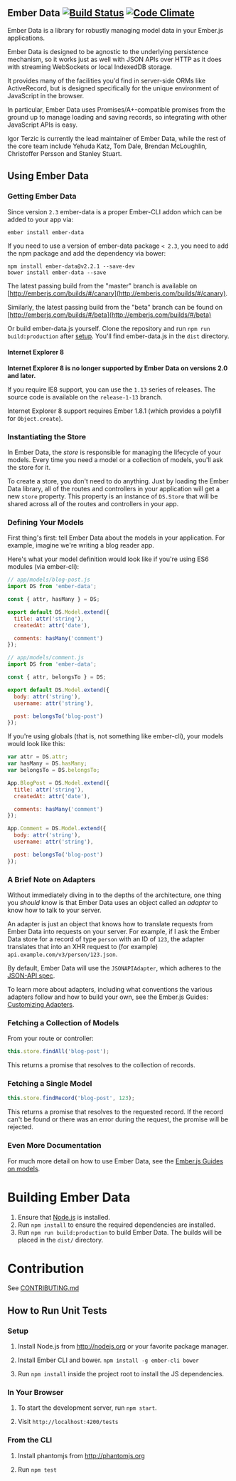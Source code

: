 ## Ember Data [![Build Status](https://secure.travis-ci.org/emberjs/data.svg?branch=master)](http://travis-ci.org/emberjs/data) [![Code Climate](https://codeclimate.com/github/emberjs/data/badges/gpa.svg)](https://codeclimate.com/github/emberjs/data)

Ember Data is a library for robustly managing model data in your
Ember.js applications.

Ember Data is designed to be agnostic to the underlying persistence
mechanism, so it works just as well with JSON APIs over HTTP as it does
with streaming WebSockets or local IndexedDB storage.

It provides many of the facilities you'd find in server-side ORMs like
ActiveRecord, but is designed specifically for the unique environment of
JavaScript in the browser.

In particular, Ember Data uses Promises/A+-compatible promises from the
ground up to manage loading and saving records, so integrating with
other JavaScript APIs is easy.

Igor Terzic is currently the lead maintainer of Ember Data, while the rest
of the core team include Yehuda Katz, Tom Dale, Brendan McLoughlin,
Christoffer Persson and Stanley Stuart.

## Using Ember Data

### Getting Ember Data

Since version `2.3` ember-data is a proper Ember-CLI addon which can be added
to your app via:

```no-highlight
ember install ember-data
```

If you need to use a version of ember-data package `< 2.3`, you need to add the
npm package and add the dependency via bower:

```no-highlight
npm install ember-data@v2.2.1 --save-dev
bower install ember-data --save
```

The latest passing build from the "master" branch is available on
[http://emberjs.com/builds/#/canary](http://emberjs.com/builds/#/canary).

Similarly, the latest passing build from the "beta" branch can be found
on [http://emberjs.com/builds/#/beta](http://emberjs.com/builds/#/beta)

Or build ember-data.js yourself. Clone the repository and run `npm run build:production`
after [setup](#setup). You'll find ember-data.js in the `dist` directory.

#### Internet Explorer 8

**Internet Explorer 8 is no longer supported by Ember Data on versions
2.0 and later.**

If you require IE8 support, you can use the `1.13` series of releases.
The source code is available on the `release-1-13` branch.

Internet Explorer 8 support requires Ember 1.8.1 (which provides a polyfill for `Object.create`).

### Instantiating the Store

In Ember Data, the _store_ is responsible for managing the lifecycle of
your models. Every time you need a model or a collection of models,
you'll ask the store for it.

To create a store, you don't need to do anything. Just by loading the
Ember Data library, all of the routes and controllers in your
application will get a new `store` property. This property is an
instance of `DS.Store` that will be shared across all of the routes and
controllers in your app.

### Defining Your Models

First thing's first: tell Ember Data about the models in your
application. For example, imagine we're writing a blog reader app.

Here's what your model definition would look like if you're using
ES6 modules (via ember-cli):

```js
// app/models/blog-post.js
import DS from 'ember-data';

const { attr, hasMany } = DS;

export default DS.Model.extend({
  title: attr('string'),
  createdAt: attr('date'),

  comments: hasMany('comment')
});

// app/models/comment.js
import DS from 'ember-data';

const { attr, belongsTo } = DS;

export default DS.Model.extend({
  body: attr('string'),
  username: attr('string'),

  post: belongsTo('blog-post')
});
```

If you're using globals (that is, not something like ember-cli), your
models would look like this:

```js
var attr = DS.attr;
var hasMany = DS.hasMany;
var belongsTo = DS.belongsTo;

App.BlogPost = DS.Model.extend({
  title: attr('string'),
  createdAt: attr('date'),

  comments: hasMany('comment')
});

App.Comment = DS.Model.extend({
  body: attr('string'),
  username: attr('string'),

  post: belongsTo('blog-post')
});
```

### A Brief Note on Adapters

Without immediately diving in to the depths of the architecture, one
thing you _should_ know is that Ember Data uses an object called an
_adapter_ to know how to talk to your server.

An adapter is just an object that knows how to translate requests from
Ember Data into requests on your server. For example, if I ask the Ember
Data store for a record of type `person` with an ID of `123`, the
adapter translates that into an XHR request to (for example)
`api.example.com/v3/person/123.json`.

By default, Ember Data will use the `JSONAPIAdapter`, which adheres to the [JSON-API spec](http://jsonapi.org/).

To learn more about adapters, including what conventions the
various adapters follow and how to build your own, see the Ember.js
Guides: [Customizing Adapters](http://emberjs.com/guides/models/customizing-adapters).

### Fetching a Collection of Models

From your route or controller:

```js
this.store.findAll('blog-post');
```

This returns a promise that resolves to the collection of records.

### Fetching a Single Model

```js
this.store.findRecord('blog-post', 123);
```

This returns a promise that resolves to the requested record. If the
record can't be found or there was an error during the request, the
promise will be rejected.

### Even More Documentation

For much more detail on how to use Ember Data, see the [Ember.js Guides
on models](http://emberjs.com/guides/models/).

# Building Ember Data

1. Ensure that [Node.js](http://nodejs.org/) is installed.
2. Run `npm install` to ensure the required dependencies are installed.
3. Run `npm run build:production` to build Ember Data. The builds will be placed in the `dist/` directory.

# Contribution

See [CONTRIBUTING.md](https://github.com/emberjs/data/blob/master/CONTRIBUTING.md)

## How to Run Unit Tests

### Setup

1. Install Node.js from http://nodejs.org or your favorite package manager.

2. Install Ember CLI and bower. `npm install -g ember-cli bower`

3. Run `npm install` inside the project root to install the JS dependencies.

### In Your Browser

1. To start the development server, run `npm start`.

2. Visit `http://localhost:4200/tests`

### From the CLI

1. Install phantomjs from http://phantomjs.org

2. Run `npm test`
